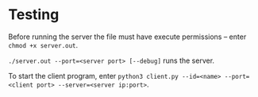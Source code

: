 # Testing
Before running the server the file must have execute permissions – enter `chmod +x server.out`.

`./server.out --port=<server port> [--debug]` runs the server.

To start the client program, enter `python3 client.py --id=<name> --port=<client port> --server=<server ip:port>`.